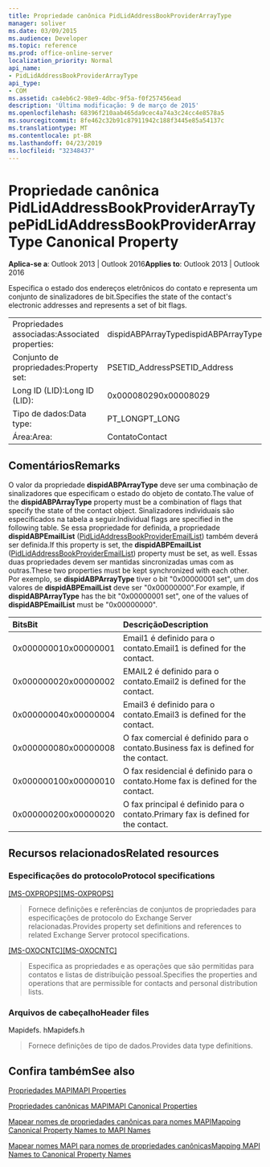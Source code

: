 ```yaml
---
title: Propriedade canônica PidLidAddressBookProviderArrayType
manager: soliver
ms.date: 03/09/2015
ms.audience: Developer
ms.topic: reference
ms.prod: office-online-server
localization_priority: Normal
api_name:
- PidLidAddressBookProviderArrayType
api_type:
- COM
ms.assetid: ca4eb6c2-98e9-4dbc-9f5a-f0f257456ead
description: 'Última modificação: 9 de março de 2015'
ms.openlocfilehash: 68396f210aab465da9cec4a74a3c24cc4e8578a5
ms.sourcegitcommit: 8fe462c32b91c87911942c188f3445e85a54137c
ms.translationtype: MT
ms.contentlocale: pt-BR
ms.lasthandoff: 04/23/2019
ms.locfileid: "32348437"
---
```

# <a name="pidlidaddressbookproviderarraytype-canonical-property"></a><span data-ttu-id="e1f70-103">Propriedade canônica PidLidAddressBookProviderArrayType</span><span class="sxs-lookup"><span data-stu-id="e1f70-103">PidLidAddressBookProviderArrayType Canonical Property</span></span>

  
  
<span data-ttu-id="e1f70-104">**Aplica-se a**: Outlook 2013 | Outlook 2016</span><span class="sxs-lookup"><span data-stu-id="e1f70-104">**Applies to**: Outlook 2013 | Outlook 2016</span></span> 
  
<span data-ttu-id="e1f70-105">Especifica o estado dos endereços eletrônicos do contato e representa um conjunto de sinalizadores de bit.</span><span class="sxs-lookup"><span data-stu-id="e1f70-105">Specifies the state of the contact's electronic addresses and represents a set of bit flags.</span></span>
  
|||
|:-----|:-----|
|<span data-ttu-id="e1f70-106">Propriedades associadas:</span><span class="sxs-lookup"><span data-stu-id="e1f70-106">Associated properties:</span></span>  <br/> |<span data-ttu-id="e1f70-107">dispidABPArrayType</span><span class="sxs-lookup"><span data-stu-id="e1f70-107">dispidABPArrayType</span></span>  <br/> |
|<span data-ttu-id="e1f70-108">Conjunto de propriedades:</span><span class="sxs-lookup"><span data-stu-id="e1f70-108">Property set:</span></span>  <br/> |<span data-ttu-id="e1f70-109">PSETID_Address</span><span class="sxs-lookup"><span data-stu-id="e1f70-109">PSETID_Address</span></span>  <br/> |
|<span data-ttu-id="e1f70-110">Long ID (LID):</span><span class="sxs-lookup"><span data-stu-id="e1f70-110">Long ID (LID):</span></span>  <br/> |<span data-ttu-id="e1f70-111">0x00008029</span><span class="sxs-lookup"><span data-stu-id="e1f70-111">0x00008029</span></span>  <br/> |
|<span data-ttu-id="e1f70-112">Tipo de dados:</span><span class="sxs-lookup"><span data-stu-id="e1f70-112">Data type:</span></span>  <br/> |<span data-ttu-id="e1f70-113">PT_LONG</span><span class="sxs-lookup"><span data-stu-id="e1f70-113">PT_LONG</span></span>  <br/> |
|<span data-ttu-id="e1f70-114">Área:</span><span class="sxs-lookup"><span data-stu-id="e1f70-114">Area:</span></span>  <br/> |<span data-ttu-id="e1f70-115">Contato</span><span class="sxs-lookup"><span data-stu-id="e1f70-115">Contact</span></span>  <br/> |
   
## <a name="remarks"></a><span data-ttu-id="e1f70-116">Comentários</span><span class="sxs-lookup"><span data-stu-id="e1f70-116">Remarks</span></span>

<span data-ttu-id="e1f70-117">O valor da propriedade **dispidABPArrayType** deve ser uma combinação de sinalizadores que especificam o estado do objeto de contato.</span><span class="sxs-lookup"><span data-stu-id="e1f70-117">The value of the **dispidABPArrayType** property must be a combination of flags that specify the state of the contact object.</span></span> <span data-ttu-id="e1f70-118">Sinalizadores individuais são especificados na tabela a seguir.</span><span class="sxs-lookup"><span data-stu-id="e1f70-118">Individual flags are specified in the following table.</span></span> <span data-ttu-id="e1f70-119">Se essa propriedade for definida, a propriedade **dispidABPEmailList** ([PidLidAddressBookProviderEmailList](pidlidaddressbookprovideremaillist-canonical-property.md)) também deverá ser definida.</span><span class="sxs-lookup"><span data-stu-id="e1f70-119">If this property is set, the **dispidABPEmailList** ([PidLidAddressBookProviderEmailList](pidlidaddressbookprovideremaillist-canonical-property.md)) property must be set, as well.</span></span> <span data-ttu-id="e1f70-120">Essas duas propriedades devem ser mantidas sincronizadas umas com as outras.</span><span class="sxs-lookup"><span data-stu-id="e1f70-120">These two properties must be kept synchronized with each other.</span></span> <span data-ttu-id="e1f70-121">Por exemplo, se **dispidABPArrayType** tiver o bit "0x00000001 set", um dos valores de **dispidABPEmailList** deve ser "0x00000000".</span><span class="sxs-lookup"><span data-stu-id="e1f70-121">For example, if **dispidABPArrayType** has the bit "0x00000001 set", one of the values of **dispidABPEmailList** must be "0x00000000".</span></span> 
  
|<span data-ttu-id="e1f70-122">**Bits**</span><span class="sxs-lookup"><span data-stu-id="e1f70-122">**Bit**</span></span>|<span data-ttu-id="e1f70-123">**Descrição**</span><span class="sxs-lookup"><span data-stu-id="e1f70-123">**Description**</span></span>|
|:-----|:-----|
|<span data-ttu-id="e1f70-124">0x00000001</span><span class="sxs-lookup"><span data-stu-id="e1f70-124">0x00000001</span></span>  <br/> |<span data-ttu-id="e1f70-125">Email1 é definido para o contato.</span><span class="sxs-lookup"><span data-stu-id="e1f70-125">Email1 is defined for the contact.</span></span>  <br/> |
|<span data-ttu-id="e1f70-126">0x00000002</span><span class="sxs-lookup"><span data-stu-id="e1f70-126">0x00000002</span></span>  <br/> |<span data-ttu-id="e1f70-127">EMAIL2 é definido para o contato.</span><span class="sxs-lookup"><span data-stu-id="e1f70-127">Email2 is defined for the contact.</span></span>  <br/> |
|<span data-ttu-id="e1f70-128">0x00000004</span><span class="sxs-lookup"><span data-stu-id="e1f70-128">0x00000004</span></span>  <br/> |<span data-ttu-id="e1f70-129">Email3 é definido para o contato.</span><span class="sxs-lookup"><span data-stu-id="e1f70-129">Email3 is defined for the contact.</span></span>  <br/> |
|<span data-ttu-id="e1f70-130">0x00000008</span><span class="sxs-lookup"><span data-stu-id="e1f70-130">0x00000008</span></span>  <br/> |<span data-ttu-id="e1f70-131">O fax comercial é definido para o contato.</span><span class="sxs-lookup"><span data-stu-id="e1f70-131">Business fax is defined for the contact.</span></span>  <br/> |
|<span data-ttu-id="e1f70-132">0x00000010</span><span class="sxs-lookup"><span data-stu-id="e1f70-132">0x00000010</span></span>  <br/> |<span data-ttu-id="e1f70-133">O fax residencial é definido para o contato.</span><span class="sxs-lookup"><span data-stu-id="e1f70-133">Home fax is defined for the contact.</span></span>  <br/> |
|<span data-ttu-id="e1f70-134">0x00000020</span><span class="sxs-lookup"><span data-stu-id="e1f70-134">0x00000020</span></span>  <br/> |<span data-ttu-id="e1f70-135">O fax principal é definido para o contato.</span><span class="sxs-lookup"><span data-stu-id="e1f70-135">Primary fax is defined for the contact.</span></span>  <br/> |
   
## <a name="related-resources"></a><span data-ttu-id="e1f70-136">Recursos relacionados</span><span class="sxs-lookup"><span data-stu-id="e1f70-136">Related resources</span></span>

### <a name="protocol-specifications"></a><span data-ttu-id="e1f70-137">Especificações do protocolo</span><span class="sxs-lookup"><span data-stu-id="e1f70-137">Protocol specifications</span></span>

<span data-ttu-id="e1f70-138">[[MS-OXPROPS]](https://msdn.microsoft.com/library/f6ab1613-aefe-447d-a49c-18217230b148%28Office.15%29.aspx)</span><span class="sxs-lookup"><span data-stu-id="e1f70-138">[[MS-OXPROPS]](https://msdn.microsoft.com/library/f6ab1613-aefe-447d-a49c-18217230b148%28Office.15%29.aspx)</span></span>
  
> <span data-ttu-id="e1f70-139">Fornece definições e referências de conjuntos de propriedades para especificações de protocolo do Exchange Server relacionadas.</span><span class="sxs-lookup"><span data-stu-id="e1f70-139">Provides property set definitions and references to related Exchange Server protocol specifications.</span></span>
    
<span data-ttu-id="e1f70-140">[[MS-OXOCNTC]](https://msdn.microsoft.com/library/9b636532-9150-4836-9635-9c9b756c9ccf%28Office.15%29.aspx)</span><span class="sxs-lookup"><span data-stu-id="e1f70-140">[[MS-OXOCNTC]](https://msdn.microsoft.com/library/9b636532-9150-4836-9635-9c9b756c9ccf%28Office.15%29.aspx)</span></span>
  
> <span data-ttu-id="e1f70-141">Especifica as propriedades e as operações que são permitidas para contatos e listas de distribuição pessoal.</span><span class="sxs-lookup"><span data-stu-id="e1f70-141">Specifies the properties and operations that are permissible for contacts and personal distribution lists.</span></span>
    
### <a name="header-files"></a><span data-ttu-id="e1f70-142">Arquivos de cabeçalho</span><span class="sxs-lookup"><span data-stu-id="e1f70-142">Header files</span></span>

<span data-ttu-id="e1f70-143">Mapidefs. h</span><span class="sxs-lookup"><span data-stu-id="e1f70-143">Mapidefs.h</span></span>
  
> <span data-ttu-id="e1f70-144">Fornece definições de tipo de dados.</span><span class="sxs-lookup"><span data-stu-id="e1f70-144">Provides data type definitions.</span></span>
    
## <a name="see-also"></a><span data-ttu-id="e1f70-145">Confira também</span><span class="sxs-lookup"><span data-stu-id="e1f70-145">See also</span></span>



[<span data-ttu-id="e1f70-146">Propriedades MAPI</span><span class="sxs-lookup"><span data-stu-id="e1f70-146">MAPI Properties</span></span>](mapi-properties.md)
  
[<span data-ttu-id="e1f70-147">Propriedades canônicas MAPI</span><span class="sxs-lookup"><span data-stu-id="e1f70-147">MAPI Canonical Properties</span></span>](mapi-canonical-properties.md)
  
[<span data-ttu-id="e1f70-148">Mapear nomes de propriedades canônicas para nomes MAPI</span><span class="sxs-lookup"><span data-stu-id="e1f70-148">Mapping Canonical Property Names to MAPI Names</span></span>](mapping-canonical-property-names-to-mapi-names.md)
  
[<span data-ttu-id="e1f70-149">Mapear nomes MAPI para nomes de propriedades canônicas</span><span class="sxs-lookup"><span data-stu-id="e1f70-149">Mapping MAPI Names to Canonical Property Names</span></span>](mapping-mapi-names-to-canonical-property-names.md)


